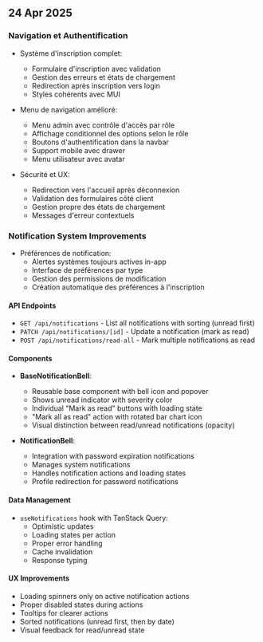 ## 24 Apr 2025

### Navigation et Authentification

- Système d'inscription complet:

  - Formulaire d'inscription avec validation
  - Gestion des erreurs et états de chargement
  - Redirection après inscription vers login
  - Styles cohérents avec MUI

- Menu de navigation amélioré:

  - Menu admin avec contrôle d'accès par rôle
  - Affichage conditionnel des options selon le rôle
  - Boutons d'authentification dans la navbar
  - Support mobile avec drawer
  - Menu utilisateur avec avatar

- Sécurité et UX:
  - Redirection vers l'accueil après déconnexion
  - Validation des formulaires côté client
  - Gestion propre des états de chargement
  - Messages d'erreur contextuels

### Notification System Improvements

- Préférences de notification:
  - Alertes systèmes toujours actives in-app
  - Interface de préférences par type
  - Gestion des permissions de modification
  - Création automatique des préférences à l'inscription

#### API Endpoints

- `GET /api/notifications` - List all notifications with sorting (unread first)
- `PATCH /api/notifications/[id]` - Update a notification (mark as read)
- `POST /api/notifications/read-all` - Mark multiple notifications as read

#### Components

- **BaseNotificationBell**:

  - Reusable base component with bell icon and popover
  - Shows unread indicator with severity color
  - Individual "Mark as read" buttons with loading state
  - "Mark all as read" action with rotated bar chart icon
  - Visual distinction between read/unread notifications (opacity)

- **NotificationBell**:
  - Integration with password expiration notifications
  - Manages system notifications
  - Handles notification actions and loading states
  - Profile redirection for password notifications

#### Data Management

- `useNotifications` hook with TanStack Query:
  - Optimistic updates
  - Loading states per action
  - Proper error handling
  - Cache invalidation
  - Response typing

#### UX Improvements

- Loading spinners only on active notification actions
- Proper disabled states during actions
- Tooltips for clearer actions
- Sorted notifications (unread first, then by date)
- Visual feedback for read/unread state
